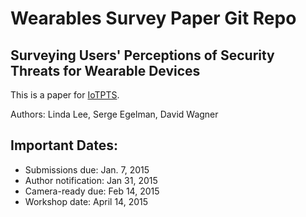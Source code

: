 Wearables Survey Paper Git Repo
======================

## Surveying Users' Perceptions of Security Threats for Wearable Devices

This is a paper for [IoTPTS](https://sites.google.com/site/iotpts/).

Authors: Linda Lee, Serge Egelman, David Wagner

## Important Dates:

* Submissions due: Jan. 7, 2015 
* Author notification: Jan 31, 2015
* Camera-ready due: Feb 14, 2015 
* Workshop date: April 14, 2015 
